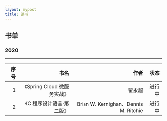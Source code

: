 ```yaml
---
layout: mypost
title: 读书
---
```


## 书单
### 2020
-----------------  

| 序号 |   书名   |   作者  |  状态  |    
| -----: | -----: | -----: | -----: |    
| 1 | 《Spring Cloud 微服务实战》 | 翟永超 | 进行中 |  
| 2 | 《C 程序设计语言·第二版》 |  Brian W. Kernighan、Dennis M. Ritchie | 进行中 |  